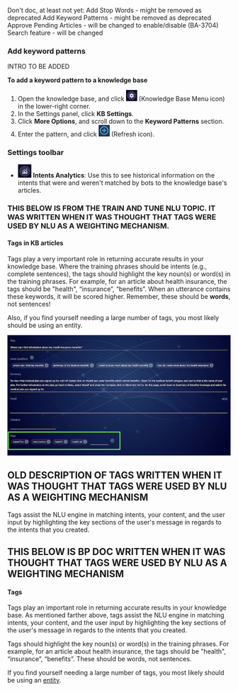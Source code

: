 Don't doc, at least not yet:
Add Stop Words - might be removed as deprecated
Add Keyword Patterns - might be removed as deprecated
Approve Pending Articles - will be changed to enable/disable (BA-3704)
Search feature - will be changed

### Add keyword patterns

INTRO TO BE ADDED

**To add a keyword pattern to a knowledge base**
1. Open the knowledge base, and click <img style="width:25px" src="img/ConvoBuilder/icon_kb_settings.png"> (Knowledge Base Menu icon) in the lower-right corner.
2. In the Settings panel, click **KB Settings**.
3. Click **More Options**, and scroll down to the **Keyword Patterns** section.
4. Enter the pattern, and click <img style="width:25px" src="img/ConvoBuilder/icon_kb_add.png"> (Refresh icon).

### Settings toolbar

* <img style="width:30px" src="img/ConvoBuilder/icon_kb_intentAnalytics.png"> **Intents Analytics**: Use this to see historical information on the intents that were and weren't matched by bots to the knowledge base's articles.

### THIS BELOW IS FROM THE TRAIN AND TUNE NLU TOPIC. IT WAS WRITTEN WHEN IT WAS THOUGHT THAT TAGS WERE USED BY NLU AS A WEIGHTING MECHANISM.

#### Tags in KB articles

Tags play a very important role in returning accurate results in your knowledge base. Where the training phrases should be intents (e.g., complete sentences), the tags should highlight the key noun(s) or word(s) in the training phrases. For example, for an article about health insurance, the tags should be "health", “insurance”, “benefits”. When an utterance contains these keywords, it will be scored higher. Remember, these should be **words**, not sentences!

Also, if you find yourself needing a large number of tags, you most likely should be using an entity.

<img class="fancyimage" style="width:700px" src="img/tags.png">

## OLD DESCRIPTION OF TAGS WRITTEN WHEN IT WAS THOUGHT THAT TAGS WERE USED BY NLU AS A WEIGHTING MECHANISM

Tags assist the NLU engine in matching intents, your content, and the user input by highlighting the key sections of the user's message in regards to the intents that you created.

## THIS BELOW IS BP DOC WRITTEN WHEN IT WAS THOUGHT THAT TAGS WERE USED BY NLU AS A WEIGHTING MECHANISM

#### Tags

Tags play an important role in returning accurate results in your knowledge base. As mentioned farther above, tags assist the NLU engine in matching intents, your content, and the user input by highlighting the key sections of the user's message in regards to the intents that you created.

Tags should highlight the key noun(s) or word(s) in the training phrases. For example, for an article about health insurance, the tags should be "health", “insurance”, “benefits”. These should be words, not sentences.

If you find yourself needing a large number of tags, you most likely should be using an [entity](intent-builder-entities.html).